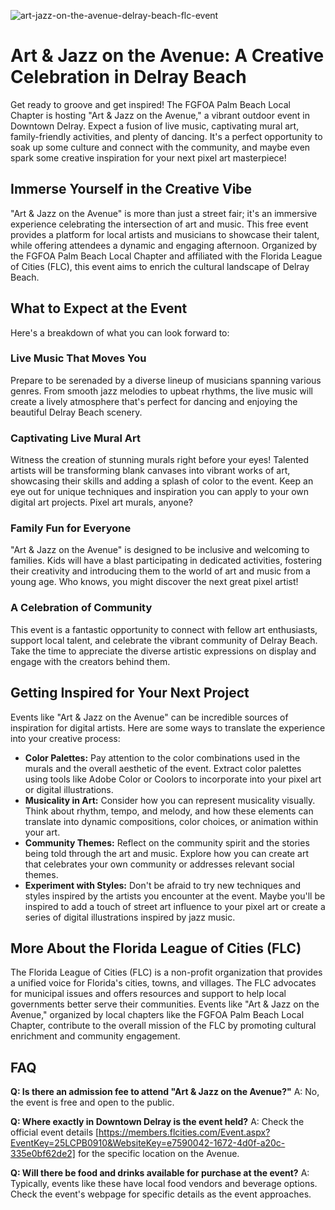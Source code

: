 ![art-jazz-on-the-avenue-delray-beach-flc-event](https://images.pexels.com/photos/27666231/pexels-photo-27666231.jpeg?auto=compress&cs=tinysrgb&fit=crop&h=627&w=1200)

# Art & Jazz on the Avenue: A Creative Celebration in Delray Beach

Get ready to groove and get inspired! The FGFOA Palm Beach Local Chapter is hosting "Art & Jazz on the Avenue," a vibrant outdoor event in Downtown Delray. Expect a fusion of live music, captivating mural art, family-friendly activities, and plenty of dancing. It's a perfect opportunity to soak up some culture and connect with the community, and maybe even spark some creative inspiration for your next pixel art masterpiece!

## Immerse Yourself in the Creative Vibe

"Art & Jazz on the Avenue" is more than just a street fair; it's an immersive experience celebrating the intersection of art and music. This free event provides a platform for local artists and musicians to showcase their talent, while offering attendees a dynamic and engaging afternoon. Organized by the FGFOA Palm Beach Local Chapter and affiliated with the Florida League of Cities (FLC), this event aims to enrich the cultural landscape of Delray Beach.

## What to Expect at the Event

Here's a breakdown of what you can look forward to:

### Live Music That Moves You

Prepare to be serenaded by a diverse lineup of musicians spanning various genres. From smooth jazz melodies to upbeat rhythms, the live music will create a lively atmosphere that's perfect for dancing and enjoying the beautiful Delray Beach scenery.

### Captivating Live Mural Art

Witness the creation of stunning murals right before your eyes! Talented artists will be transforming blank canvases into vibrant works of art, showcasing their skills and adding a splash of color to the event. Keep an eye out for unique techniques and inspiration you can apply to your own digital art projects. Pixel art murals, anyone?

### Family Fun for Everyone

"Art & Jazz on the Avenue" is designed to be inclusive and welcoming to families. Kids will have a blast participating in dedicated activities, fostering their creativity and introducing them to the world of art and music from a young age. Who knows, you might discover the next great pixel artist!

### A Celebration of Community

This event is a fantastic opportunity to connect with fellow art enthusiasts, support local talent, and celebrate the vibrant community of Delray Beach. Take the time to appreciate the diverse artistic expressions on display and engage with the creators behind them.

## Getting Inspired for Your Next Project

Events like "Art & Jazz on the Avenue" can be incredible sources of inspiration for digital artists. Here are some ways to translate the experience into your creative process:

*   **Color Palettes:** Pay attention to the color combinations used in the murals and the overall aesthetic of the event. Extract color palettes using tools like Adobe Color or Coolors to incorporate into your pixel art or digital illustrations.
*   **Musicality in Art:** Consider how you can represent musicality visually. Think about rhythm, tempo, and melody, and how these elements can translate into dynamic compositions, color choices, or animation within your art.
*   **Community Themes:** Reflect on the community spirit and the stories being told through the art and music. Explore how you can create art that celebrates your own community or addresses relevant social themes.
*   **Experiment with Styles:** Don't be afraid to try new techniques and styles inspired by the artists you encounter at the event. Maybe you'll be inspired to add a touch of street art influence to your pixel art or create a series of digital illustrations inspired by jazz music.

## More About the Florida League of Cities (FLC)

The Florida League of Cities (FLC) is a non-profit organization that provides a unified voice for Florida's cities, towns, and villages. The FLC advocates for municipal issues and offers resources and support to help local governments better serve their communities. Events like "Art & Jazz on the Avenue," organized by local chapters like the FGFOA Palm Beach Local Chapter, contribute to the overall mission of the FLC by promoting cultural enrichment and community engagement.

## FAQ

**Q: Is there an admission fee to attend "Art & Jazz on the Avenue?"**
A: No, the event is free and open to the public.

**Q: Where exactly in Downtown Delray is the event held?**
A: Check the official event details [https://members.flcities.com/Event.aspx?EventKey=25LCPB0910&WebsiteKey=e7590042-1672-4d0f-a20c-335e0bf62de2] for the specific location on the Avenue.

**Q: Will there be food and drinks available for purchase at the event?**
A: Typically, events like these have local food vendors and beverage options. Check the event's webpage for specific details as the event approaches.
